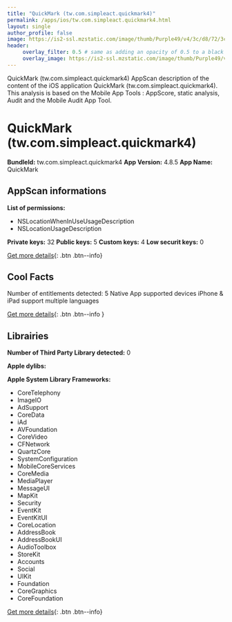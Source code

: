 ```yaml
---
title: "QuickMark (tw.com.simpleact.quickmark4)"
permalink: /apps/ios/tw.com.simpleact.quickmark4.html
layout: single
author_profile: false
image: https://is2-ssl.mzstatic.com/image/thumb/Purple49/v4/3c/d8/72/3cd872d0-033c-55a1-b11f-591d160c00c8/source/512x512bb.jpg
header: 
     overlay_filter: 0.5 # same as adding an opacity of 0.5 to a black background
     overlay_image: https://is2-ssl.mzstatic.com/image/thumb/Purple49/v4/3c/d8/72/3cd872d0-033c-55a1-b11f-591d160c00c8/source/512x512bb.jpg
---
```

QuickMark (tw.com.simpleact.quickmark4) AppScan description of the content of the iOS application QuickMark (tw.com.simpleact.quickmark4). This analysis is based on the Mobile App Tools : AppScore, static analysis, Audit and the Mobile Audit App Tool.

# QuickMark (tw.com.simpleact.quickmark4)

**BundleId:** tw.com.simpleact.quickmark4
**App Version:** 4.8.5
**App Name:** QuickMark


## AppScan informations 

**List of permissions:** 
- NSLocationWhenInUseUsageDescription
- NSLocationUsageDescription
  
  
**Private keys:** 32
**Public keys:** 5
**Custom keys:** 4
**Low securit keys:** 0
  
[Get more details](/pricing.html){: .btn .btn--info}

## Cool Facts

Number of entitlements detected: 5
Native App
supported devices iPhone & iPad
support multiple languages
  
[Get more details](/pricing.html){: .btn .btn--info }

## Librairies 
**Number of Third Party Library detected:** 0


**Apple dylibs:**


**Apple System Library Frameworks:**
- CoreTelephony
- ImageIO
- AdSupport
- CoreData
- iAd
- AVFoundation
- CoreVideo
- CFNetwork
- QuartzCore
- SystemConfiguration
- MobileCoreServices
- CoreMedia
- MediaPlayer
- MessageUI
- MapKit
- Security
- EventKit
- EventKitUI
- CoreLocation
- AddressBook
- AddressBookUI
- AudioToolbox
- StoreKit
- Accounts
- Social
- UIKit
- Foundation
- CoreGraphics
- CoreFoundation


  
[Get more details](/pricing.html){: .btn .btn--info}

